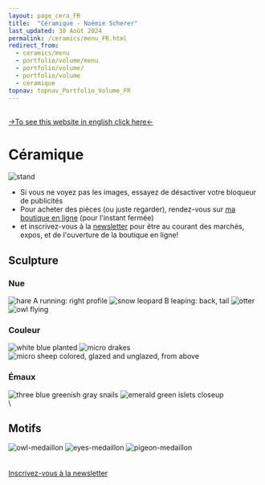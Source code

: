 ```yaml
---
layout: page_cera_FR
title:  "Céramique - Noémie Scherer"
last_updated: 30 Août 2024
permalink: /ceramics/menu_FR.html
redirect_from:
  - ceramics/menu
  - portfolio/volume/menu
  - portfolio/volume/
  - portfolio/volume
  - ceramique
topnav: topnav_Portfolio_Volume_FR
---
```

\
[->To see this website in english click here<-](/ceramics)

# Céramique
![stand](https://i.postimg.cc/dtqbJzsm/IMG-0414-clean.jpg)

- Si vous ne voyez pas les images, essayez de désactiver votre bloqueur de publicités  
- Pour acheter des pièces (ou juste regarder), rendez-vous sur [ma boutique en ligne](https://nolanfa-shop.fourthwall.com/) (pour l'instant fermée)
- et inscrivez-vous à la [newsletter](https://forms.gle/sVFdmqG9m2JGmU4HA) pour être au courant des marchés, expos, et de l'ouverture de la boutique en ligne!

## Sculpture
### Nue
![hare A running: right profile](https://i.postimg.cc/5tFnwqGn/DEFAULT-AVA2679-0-jpg-wm10d11fe6-926e-4b21-a440-0da5d470a864.jpg)
![snow leopard B leaping: back, tail](https://i.postimg.cc/28wJ6GRW/DEFAULT-AVA2605-0-jpg-wm650212d3-0f65-4048-8638-bb2167cc7a44.jpg)
![otter](https://i.postimg.cc/dVCy6Hsk/DEFAULT-AVA2835-0-jpg-wm843c0d9f-86c9-44d7-89cf-90dd562d27a2.jpg)
![owl flying](https://i.postimg.cc/Zq9Dwh9P/DEFAULT-AVA2624-0-jpg-wme07b6fe0-d7c8-4aad-95e4-245be142ccd9.jpg)
### Couleur
![white blue planted](https://i.postimg.cc/J7ZWKNnv/DEFAULTIMG-0791-wm2154285c-2d42-43bf-bbe4-db5fbcfcb244.jpg)
![micro drakes](https://i.postimg.cc/wM3tmF4B/DEFAULT-AVA2856-wm67093b6c-1d72-4dbf-b048-685838c82b0d.jpg)
![micro sheep colored, glazed and unglazed, from above](https://i.postimg.cc/qMpkdGK8/DEFAULTIMG-0864-wm-engobes-BOTZa4d073f0-7607-493f-b031-e42cd6f6dc42.jpg)
### Émaux
![three blue greenish gray snails](https://i.postimg.cc/QN1tDtyr/DEFAULTIMG-0581-wmaad53a9d-f419-4511-9173-8d0430f727b7.jpg)
![emerald green islets closeup](https://i.postimg.cc/j24t7Dpw/DEFAULTIMG-0622-wm71a16846-a7b5-4ebe-a9c3-a71bfde798cb.jpg)
\
\
## Motifs
![owl-medaillon](https://i.postimg.cc/9fFq2WPT/P1000458.jpg)
![eyes-medaillon](https://i.postimg.cc/Z44tPy8B/P1000472.jpg)
![pigeon-medaillon](https://i.postimg.cc/W1Vk9mh5/P1000466.jpg)
\
\
\
[Inscrivez-vous à la newsletter](https://forms.gle/sVFdmqG9m2JGmU4HA)
